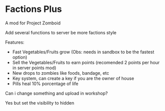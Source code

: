 # Factions Plus
A mod for Project Zomboid

Add several functions to server be more factions style

Features:
- Fast Vegetables/Fruits grow (Obs: needs in sandbox to be the fastest option)
- Sell the Vegetables/Fruits to earn points (recomended 2 points per hour in server points mod)
- New drops to zombies like foods, bandage, etc
- Key system, can create a key if you are the owner of house
- Pills heal 10% porcentage of life

Can i change something and upload in workshop?

Yes but set the visibility to hidden
